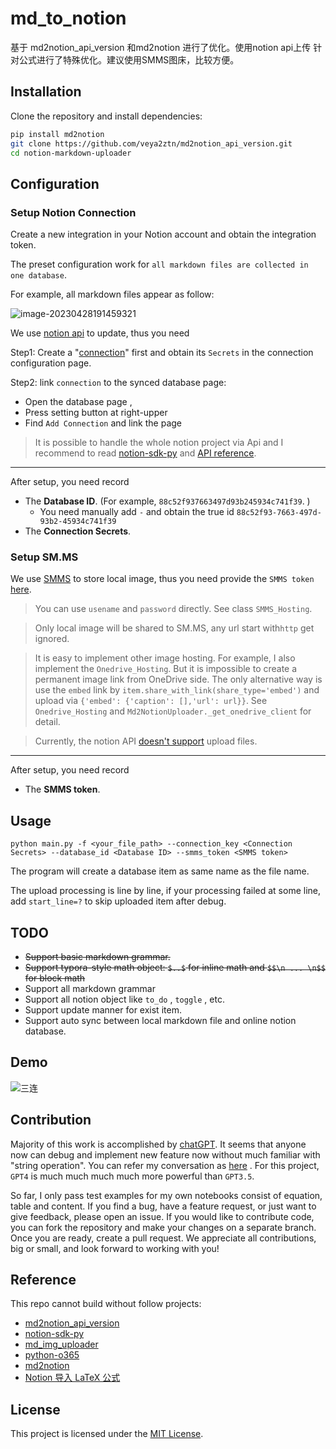 # md_to_notion 
基于 md2notion_api_version 和md2notion 进行了优化。使用notion api上传 针对公式进行了特殊优化。建议使用SMMS图床，比较方便。

## Installation

Clone the repository and install dependencies:

```bash
pip install md2notion
git clone https://github.com/veya2ztn/md2notion_api_version.git
cd notion-markdown-uploader

```

## Configuration

### Setup Notion Connection

Create a new integration in your Notion account and obtain the integration token.

The preset configuration work for `all markdown files are collected in one database`. 

For example, all markdown files appear as follow:

![image-20230428191459321](https://raw.githubusercontent.com/veya2ztn/md2notion_api_version/main/figures/image-20230428191459321.png)

We use [notion api](https://developers.notion.com/reference) to update, thus you need 

Step1: Create a "[connection](https://www.notion.so/my-integrations)" first and obtain its `Secrets` in the connection configuration page. 

Step2: link `connection` to the synced database page:

- Open the database page ,
- Press setting button at right-upper
- Find `Add Connection` and link the page

> It is possible to handle the whole notion project via Api and I recommend to read [notion-sdk-py](https://github.com/ramnes/notion-sdk-py) and [API reference](https://developers.notion.com/reference).

----

After setup, you need record

- The **Database ID**. (For example, `88c52f937663497d93b245934c741f39`. )
  - You need manually add `-` and obtain the true id `88c52f93-7663-497d-93b2-45934c741f39`
- The **Connection Secrets**.

### Setup SM.MS

We use [SMMS](https://sm.ms/) to store local image, thus you need provide the `SMMS token` [here](https://sm.ms/home/apitoken).

> You can use `usename` and `password` directly. See class `SMMS_Hosting`.

> Only local image will be shared to SM.MS, any url start with`http`  get ignored.

> It is easy to  implement other image hosting. For example, I also implement the `Onedrive_Hosting`. But it is impossible to create a permanent image link from OneDrive side. The only alternative way is use the `embed` link by `item.share_with_link(share_type='embed')` and upload via `{'embed': {'caption': [],'url': url}}`. See `Onedrive_Hosting` and `Md2NotionUploader._get_onedrive_client` for detail.

> Currently, the notion API [doesn't support](https://developers.notion.com/reference/file-object) upload files.

----

After setup, you need record

- The **SMMS token**.

## Usage

```
python main.py -f <your_file_path> --connection_key <Connection Secrets> --database_id <Database ID> --smms_token <SMMS token>
```

The program will create a database item as same name as the file name.

The upload processing is line by line, if your processing failed at some line, add `start_line=?` to skip uploaded item after debug.

## TODO

- ~~Support basic markdown grammar.~~
- ~~Support typora-style math object: `$..$` for inline math and `$$\n ... \n$$` for block math~~
- Support all markdown grammar
- Support all notion object like `to_do` , `toggle` , etc.
- Support update manner for exist item.
- Support auto sync between local markdown file and online notion database.

## Demo

![三连](https://raw.githubusercontent.com/veya2ztn/md2notion_api_version/main/figures/三连.png)

## Contribution

Majority of this work is accomplished by [chatGPT](https://chat.openai.com/). It seems that anyone now can debug and implement new feature now without much familiar with "string operation". You can refer my conversation as [here](https://shareg.pt/oSacXil) . For this project, `GPT4` is much much much much more powerful than `GPT3.5`. 

So far, I only pass test examples for my own notebooks consist of equation, table and content. If you find a bug, have a feature request, or just want to give feedback, please open an issue. If you would like to contribute code, you can fork the repository and make your changes on a separate branch. Once you are ready, create a pull request. We appreciate all contributions, big or small, and look forward to working with you!

## Reference

This repo cannot build without follow projects:
- [md2notion_api_version](https://github.com/veya2ztn/md2notion_api_version)
- [notion-sdk-py](https://github.com/ramnes/notion-sdk-py) 
- [md_img_uploader](https://github.com/nifanle7/md_img_uploader)
- [python-o365](https://github.com/O365/python-o365)
- [md2notion](https://github.com/Cobertos/md2notion)
- [Notion 导入 LaTeX 公式](https://zhuanlan.zhihu.com/p/360430369)

## License

This project is licensed under the [MIT License](https://opensource.org/licenses/MIT).
